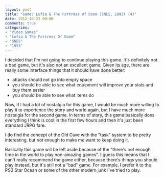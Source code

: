```yaml
---
layout: post
title: "Game: Lufia & The Fortress Of Doom (SNES, 1993) (4)"
date: 2012-10-23 00:00
comments: true
categories:
- "Video Games"
- "Lufia & The Fortress Of Doom"
- "SNES"
- "1993"
---
```


I decided that I'm not going to continue playing this game. It's
definitely not a bad game, but it's also not an excellent
game. Given its age, there are really some interface things that
it should have done better:

- attacks should not go into empty space
- you should be able to see what equipment will improve your stats
and buy them easier
- you should be able to see what items do

Now, if I had a lot of nostalgia for this game, I would be much
more willing to play it to experience the story and world again,
but I have much more nostalgia for the second game. In terms of
story, this game basically does everything I think is cool in the
first few hours and then it's just been standard JRPG fare.

I do find the concept of the Old Cave with the "task" system to be
pretty interesting, but not enough to make me want to keep doing
it.

Basically this game will be left aside because of the "there's
not enough time in the world to play non-amazing games". I guess
this means that I can't really recommend the game either, because
there's things you should play instead, but it's still not a
"bad" game. For example, I prefer it to the PS3 Star Ocean or
some of the other modern junk I've tried to play.
